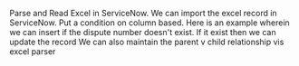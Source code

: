 Parse and Read Excel in ServiceNow. 
We can import the excel record in ServiceNow. Put a condition on column based. 
Here is an example wherein we can insert if the dispute number doesn't exist. If it exist then we can update the record
We can also maintain the parent v child relationship vis excel parser
